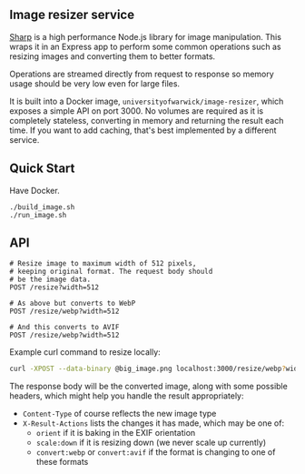 ## Image resizer service

[Sharp](https://sharp.pixelplumbing.com/) is a high performance Node.js library for image manipulation. This wraps it in an Express app to perform some common operations such as resizing images and converting them to better formats.

Operations are streamed directly from request to response so memory usage should be very low even for large files.

It is built into a Docker image, `universityofwarwick/image-resizer`, which exposes a simple API on port 3000.
No volumes are required as it is completely stateless,
converting in memory and returning the result each time.
If you want to add caching, that's best implemented by
a different service.

## Quick Start

Have Docker.

```
./build_image.sh
./run_image.sh
```

## API

```http
# Resize image to maximum width of 512 pixels,
# keeping original format. The request body should
# be the image data.
POST /resize?width=512

# As above but converts to WebP
POST /resize/webp?width=512

# And this converts to AVIF
POST /resize/webp?width=512
```

Example curl command to resize locally:

```bash
curl -XPOST --data-binary @big_image.png localhost:3000/resize/webp?width=800 --output small.webp
```

The response body will be the converted image, along with some possible headers, which might help you handle the result appropriately:

* `Content-Type` of course reflects the new image type
* `X-Result-Actions` lists the changes it has made, which may be one of:
  * `orient` if it is baking in the EXIF orientation
  * `scale:down` if it is resizing down (we never scale up currently)
  * `convert:webp` or `convert:avif` if the format is changing to one of these formats

